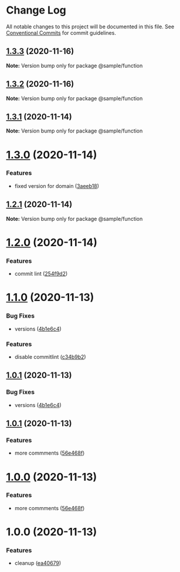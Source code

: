 # Change Log

All notable changes to this project will be documented in this file.
See [Conventional Commits](https://conventionalcommits.org) for commit guidelines.

## [1.3.3](https://github.com/udalovas/lerna-conventional-commits-example/compare/@sample/function@1.3.2...@sample/function@1.3.3) (2020-11-16)

**Note:** Version bump only for package @sample/function





## [1.3.2](https://github.com/udalovas/lerna-conventional-commits-example/compare/@sample/function@1.3.1...@sample/function@1.3.2) (2020-11-16)

**Note:** Version bump only for package @sample/function





## [1.3.1](https://github.com/udalovas/lerna-conventional-commits-example/compare/@sample/function@1.3.0...@sample/function@1.3.1) (2020-11-14)

**Note:** Version bump only for package @sample/function





# [1.3.0](https://github.com/udalovas/lerna-conventional-commits-example/compare/@sample/function@1.2.1...@sample/function@1.3.0) (2020-11-14)


### Features

* fixed version for domain ([3aeeb18](https://github.com/udalovas/lerna-conventional-commits-example/commit/3aeeb18baccc76be0007f0574151965f4b319aa0))





## [1.2.1](https://github.com/udalovas/lerna-conventional-commits-example/compare/@sample/function@1.2.0...@sample/function@1.2.1) (2020-11-14)

**Note:** Version bump only for package @sample/function





# [1.2.0](https://github.com/udalovas/lerna-conventional-commits-example/compare/@sample/function@1.1.0...@sample/function@1.2.0) (2020-11-14)


### Features

* commit lint ([254f9d2](https://github.com/udalovas/lerna-conventional-commits-example/commit/254f9d21c9779ec800cb78f612b2bd2dd2a4fa20))





# [1.1.0](https://github.com/udalovas/lerna-conventional-commits-example/compare/@sample/function@1.0.1...@sample/function@1.1.0) (2020-11-13)


### Bug Fixes

* versions ([4b1e6c4](https://github.com/udalovas/lerna-conventional-commits-example/commit/4b1e6c4f99854a7b98bd1e8194d4092112105cf2))


### Features

* disable  commitlint ([c34b9b2](https://github.com/udalovas/lerna-conventional-commits-example/commit/c34b9b2c7555e6a5092a59148171b226dcb96861))





## [1.0.1](https://github.com/udalovas/lerna-conventional-commits-example/compare/@sample/function@1.0.1...@sample/function@1.0.1) (2020-11-13)


### Bug Fixes

* versions ([4b1e6c4](https://github.com/udalovas/lerna-conventional-commits-example/commit/4b1e6c4f99854a7b98bd1e8194d4092112105cf2))





## [1.0.1](https://github.com/udalovas/lerna-conventional-commits-example/compare/@sample/function@1.0.0...@sample/function@1.0.1) (2020-11-13)


### Features

* more commments ([56e468f](https://github.com/udalovas/lerna-conventional-commits-example/commit/56e468fdb62a18f6506da8072ff1bd975b7ed3df))





# [1.0.0](https://github.com/udalovas/lerna-conventional-commits-example/compare/@sample/function@1.0.0...@sample/function@1.0.0) (2020-11-13)


### Features

* more commments ([56e468f](https://github.com/udalovas/lerna-conventional-commits-example/commit/56e468fdb62a18f6506da8072ff1bd975b7ed3df))





# 1.0.0 (2020-11-13)


### Features

* cleanup ([ea40679](https://github.com/udalovas/lerna-conventional-commits-example/commit/ea4067918322336d562c0853cca97a77db7c17dc))
